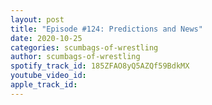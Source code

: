 ```yaml
---
layout: post
title: "Episode #124: Predictions and News"
date: 2020-10-25
categories: scumbags-of-wrestling
author: scumbags-of-wrestling
spotify_track_id: 185ZFAO8yQ5AZQf59BdkMX
youtube_video_id: 
apple_track_id: 
---
```

